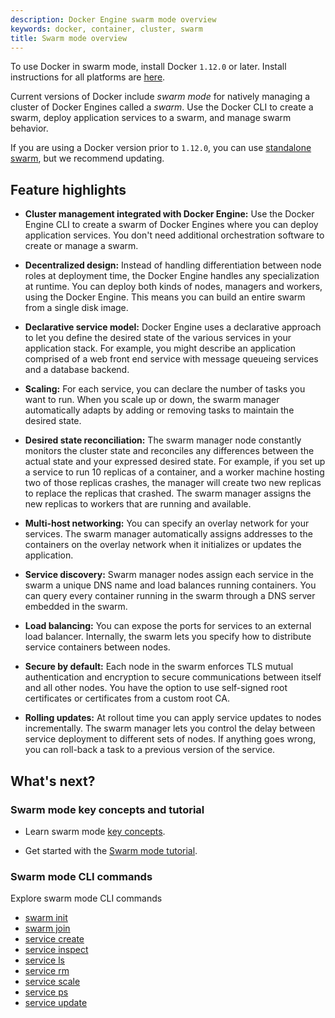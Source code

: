 ```yaml
---
description: Docker Engine swarm mode overview
keywords: docker, container, cluster, swarm
title: Swarm mode overview
---
```

To use Docker in swarm mode, install Docker `1.12.0` or later. Install instructions for all platforms are [here](https://docs.docker.com/engine/installation/).

Current versions of Docker include *swarm mode* for natively managing a cluster of Docker Engines called a *swarm*. Use the Docker CLI to create a swarm, deploy application services to a swarm, and manage swarm behavior.

If you are using a Docker version prior to `1.12.0`, you can use [standalone swarm](/swarm/index.md), but we recommend updating.

## Feature highlights

* **Cluster management integrated with Docker Engine:** Use the Docker Engine CLI to create a swarm of Docker Engines where you can deploy application services. You don't need additional orchestration software to create or manage a swarm.

* **Decentralized design:** Instead of handling differentiation between node roles at deployment time, the Docker Engine handles any specialization at runtime. You can deploy both kinds of nodes, managers and workers, using the Docker Engine. This means you can build an entire swarm from a single disk image.

* **Declarative service model:** Docker Engine uses a declarative approach to let you define the desired state of the various services in your application stack. For example, you might describe an application comprised of a web front end service with message queueing services and a database backend.

* **Scaling:** For each service, you can declare the number of tasks you want to run. When you scale up or down, the swarm manager automatically adapts by adding or removing tasks to maintain the desired state.

* **Desired state reconciliation:** The swarm manager node constantly monitors the cluster state and reconciles any differences between the actual state and your expressed desired state. For example, if you set up a service to run 10 replicas of a container, and a worker machine hosting two of those replicas crashes, the manager will create two new replicas to replace the replicas that crashed. The swarm manager assigns the new replicas to workers that are running and available.

* **Multi-host networking:** You can specify an overlay network for your services. The swarm manager automatically assigns addresses to the containers on the overlay network when it initializes or updates the application.

* **Service discovery:** Swarm manager nodes assign each service in the swarm a unique DNS name and load balances running containers. You can query every container running in the swarm through a DNS server embedded in the swarm.

* **Load balancing:** You can expose the ports for services to an external load balancer. Internally, the swarm lets you specify how to distribute service containers between nodes.

* **Secure by default:** Each node in the swarm enforces TLS mutual authentication and encryption to secure communications between itself and all other nodes. You have the option to use self-signed root certificates or certificates from a custom root CA.

* **Rolling updates:** At rollout time you can apply service updates to nodes incrementally. The swarm manager lets you control the delay between service deployment to different sets of nodes. If anything goes wrong, you can roll-back a task to a previous version of the service.

## What's next?

### Swarm mode key concepts and tutorial

* Learn swarm mode [key concepts](key-concepts.md).

* Get started with the [Swarm mode tutorial](swarm-tutorial/index.md).

### Swarm mode CLI commands

Explore swarm mode CLI commands

* [swarm init](../reference/commandline/swarm_init.md)
* [swarm join](../reference/commandline/swarm_join.md)
* [service create](../reference/commandline/service_create.md)
* [service inspect](../reference/commandline/service_inspect.md)
* [service ls](../reference/commandline/service_ls.md)
* [service rm](../reference/commandline/service_rm.md)
* [service scale](../reference/commandline/service_scale.md)
* [service ps](../reference/commandline/service_ps.md)
* [service update](../reference/commandline/service_update.md)